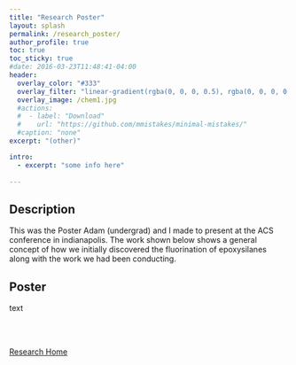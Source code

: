 ```yaml
---
title: "Research Poster"
layout: splash
permalink: /research_poster/
author_profile: true
toc: true
toc_sticky: true
#date: 2016-03-23T11:48:41-04:00
header:
  overlay_color: "#333"
  overlay_filter: "linear-gradient(rgba(0, 0, 0, 0.5), rgba(0, 0, 0, 0.5))"
  overlay_image: /chem1.jpg
  #actions:
  #  - label: "Download"
  #    url: "https://github.com/mmistakes/minimal-mistakes/"
  #caption: "none"
excerpt: "(other)"

intro: 
  - excerpt: "some info here"   
   
---
```

## Description
This was the Poster Adam (undergrad) and I made to present at the ACS conference in indianapolis. The work shown below shows a general concept of how we initially discovered the fluorination of epoxysilanes along with the work we had been conducting.

## Poster
text

<br><br>

[Research Home](/research/)
